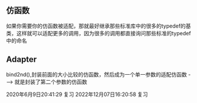 ## 仿函数

如果你需要你的仿函数被适配，那就最好继承那些标准库中的很多的typedef的基类，这样就可以适配更多的调用，因为很多的调用都直接询问那些标准的typedef中的命名

## Adapter
bind2nd(),封装前面的大小比较的仿函数，然后成为一个单一参数的适配仿函数 ---> 就是封装了第二个参数的仿函数

2020年6月9日20:41:29 复习
2022年12月07日16:20:58 复习